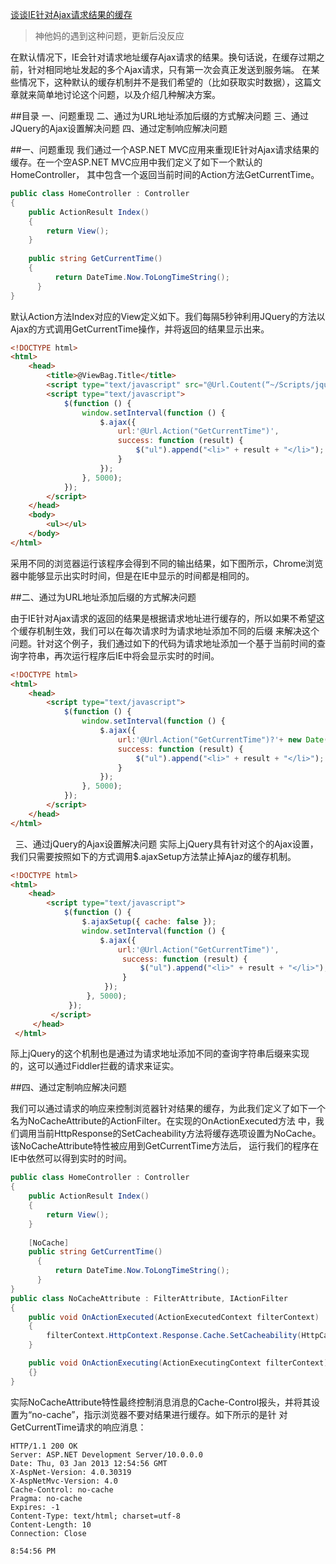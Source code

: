 [谈谈IE针对Ajax请求结果的缓存 ](http://www.cnblogs.com/artech/archive/2013/01/03/cache-4-ie.html)

>神他妈的遇到这种问题，更新后没反应

在默认情况下，IE会针对请求地址缓存Ajax请求的结果。换句话说，在缓存过期之前，针对相同地址发起的多个Ajax请求，只有第一次会真正发送到服务端。
在某些情况下，这种默认的缓存机制并不是我们希望的（比如获取实时数据），这篇文章就来简单地讨论这个问题，以及介绍几种解决方案。

##目录 
一、问题重现 
二、通过为URL地址添加后缀的方式解决问题 
三、通过JQuery的Ajax设置解决问题 
四、通过定制响应解决问题

##一、问题重现
我们通过一个ASP.NET MVC应用来重现IE针对Ajax请求结果的缓存。在一个空ASP.NET MVC应用中我们定义了如下一个默认的HomeController，
其中包含一个返回当前时间的Action方法GetCurrentTime。

```cs
public class HomeController : Controller
{
    public ActionResult Index()
    {
        return View();
    }
 
    public string GetCurrentTime()
    {
          return DateTime.Now.ToLongTimeString();
      }
}
```

默认Action方法Index对应的View定义如下。我们每隔5秒钟利用JQuery的方法以Ajax的方式调用GetCurrentTime操作，并将返回的结果显示出来。

```html
<!DOCTYPE html>
<html>
    <head>
        <title>@ViewBag.Title</title>  
        <script type="text/javascript" src="@Url.Coutent(“~/Scripts/jquery-1.7.1.min.js”)"></script>
        <script type="text/javascript">
            $(function () {
                window.setInterval(function () {
                    $.ajax({
                        url:'@Url.Action("GetCurrentTime")',
                        success: function (result) {
                            $("ul").append("<li>" + result + "</li>");
                        }
                    });
                }, 5000);
            });
        </script>
    </head>
    <body> 
        <ul></ul>
    </body>
</html>
```

采用不同的浏览器运行该程序会得到不同的输出结果，如下图所示，Chrome浏览器中能够显示出实时时间，但是在IE中显示的时间都是相同的。


##二、通过为URL地址添加后缀的方式解决问题

由于IE针对Ajax请求的返回的结果是根据请求地址进行缓存的，所以如果不希望这个缓存机制生效，我们可以在每次请求时为请求地址添加不同的后缀
来解决这个问题。针对这个例子，我们通过如下的代码为请求地址添加一个基于当前时间的查询字符串，再次运行程序后IE中将会显示实时的时间。

```html
<!DOCTYPE html>
<html>
    <head>        
        <script type="text/javascript">
            $(function () {
                window.setInterval(function () {
                    $.ajax({
                        url:'@Url.Action("GetCurrentTime")?'+ new Date().toTimeString() ,
                        success: function (result) {
                            $("ul").append("<li>" + result + "</li>");
                        }
                    });
                }, 5000);
            });
        </script>
    </head>
</html>
```
 
三、通过jQuery的Ajax设置解决问题
实际上jQuery具有针对这个的Ajax设置，我们只需要按照如下的方式调用$.ajaxSetup方法禁止掉Ajaz的缓存机制。

```html
<!DOCTYPE html>
<html>
    <head>        
        <script type="text/javascript">
            $(function () {
                $.ajaxSetup({ cache: false }); 
                window.setInterval(function () {
                    $.ajax({
                        url:'@Url.Action("GetCurrentTime")',
                         success: function (result) {
                             $("ul").append("<li>" + result + "</li>");
                         }
                     });
                 }, 5000);
             });
         </script>
     </head>
 </html>
 ```

际上jQuery的这个机制也是通过为请求地址添加不同的查询字符串后缀来实现的，这可以通过Fiddler拦截的请求来证实。

##四、通过定制响应解决问题

我们可以通过请求的响应来控制浏览器针对结果的缓存，为此我们定义了如下一个名为NoCacheAttribute的ActionFilter。在实现的OnActionExecuted方法
中，我们调用当前HttpResponse的SetCacheability方法将缓存选项设置为NoCache。该NoCacheAttribute特性被应用到GetCurrentTime方法后，
运行我们的程序在IE中依然可以得到实时的时间。

```cs
public class HomeController : Controller
{
    public ActionResult Index()
    {
        return View();
    }
 
    [NoCache] 
    public string GetCurrentTime()
      {
          return DateTime.Now.ToLongTimeString();
      }
}
public class NoCacheAttribute : FilterAttribute, IActionFilter
{
    public void OnActionExecuted(ActionExecutedContext filterContext)
    {
        filterContext.HttpContext.Response.Cache.SetCacheability(HttpCacheability.NoCache);
    }

    public void OnActionExecuting(ActionExecutingContext filterContext)
    {}
}
```

实际NoCacheAttribute特性最终控制消息消息的Cache-Control报头，并将其设置为“no-cache”，指示浏览器不要对结果进行缓存。如下所示的是针
对GetCurrentTime请求的响应消息：

```
HTTP/1.1 200 OK
Server: ASP.NET Development Server/10.0.0.0
Date: Thu, 03 Jan 2013 12:54:56 GMT
X-AspNet-Version: 4.0.30319
X-AspNetMvc-Version: 4.0
Cache-Control: no-cache 
Pragma: no-cache
Expires: -1
Content-Type: text/html; charset=utf-8
Content-Length: 10
Connection: Close

8:54:56 PM
```
